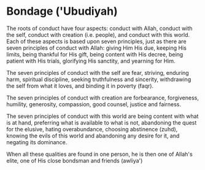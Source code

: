 Bondage ('Ubudiyah)
===================

The roots of conduct have four aspects: conduct with Allah, conduct
with the self, conduct with creation (i.e. people), and conduct with
this world. Each of these aspects is based upon seven principles, just
as there are seven principles of conduct with Allah: giving Him His due,
keeping His limits, being thankful for His gift, being content with His
decree, being patient with His trials, glorifying His sanctity, and
yearning for Him.

The seven principles of conduct with the self are fear, striving,
enduring harm, spiritual discipline, seeking truthfulness and sincerity,
withdrawing the self from what it loves, and binding it in poverty
(faqr).

The seven principles of conduct with creation are forbearance,
forgiveness, humility, generosity, compassion, good counsel, justice and
fairness.

The seven principles of conduct with this world are being content with
what is at hand, preferring what is available to what is not, abandoning
the quest for the elusive, hating overabundance, choosing abstinence
(zuhd), knowing the evils of this world and abandoning any desire for
it, and negating its dominance.

When all these qualities are found in one person, he is then one of
Allah's elite, one of His close bondsman and friends (awliya')



